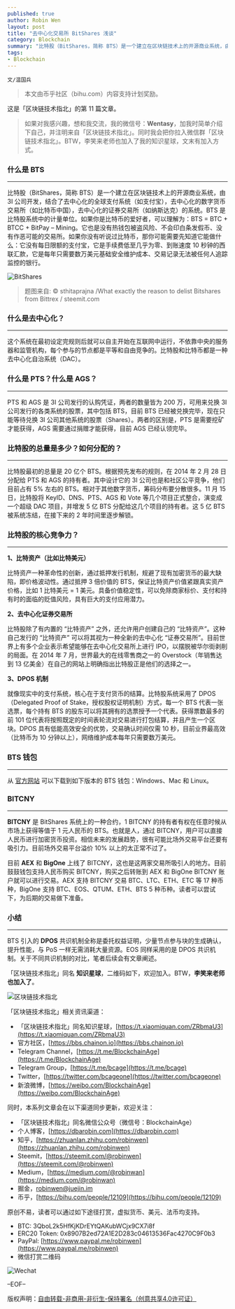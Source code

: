 ```yaml
---
published: true
author: Robin Wen
layout: post
title: "去中心化交易所 BitShares 浅谈"
category: Blockchain
summary: "比特股（BitShares，简称 BTS）是一个建立在区块链技术上的开源商业系统，由 3I 公司开发，结合了去中心化的全球支付系统（如支付宝），去中心化的数字货币交易所（如比特币中国），去中心化的证券交易所（如纳斯达克）的系统。BTS 是比特股系统中的计量单位。如果你是比特币的爱好者，可以理解为：BTS = BTC + BTCC + BitPay – Mining。它也是没有热钱包被盗风险、不会印白条发假币、没有作恶可能的交易所。如果你没有听说过比特币，那你可能需要先知道它能做什么：它没有每日限额的支付宝，它是手续费低至几乎为零、到账速度 10 秒钟的西联汇款，它是每年只需要数万美元基础安全维护成本、交易记录无法被任何人追踪监控的银行。"
tags:
- Blockchain
---
```


`文/温国兵`

> 本文由币乎社区（bihu.com）内容支持计划奖励。

这是「区块链技术指北」的第 11 篇文章。

> 如果对我感兴趣，想和我交流，我的微信号：**Wentasy**，加我时简单介绍下自己，并注明来自「区块链技术指北」。同时我会把你拉入微信群「区块链技术指北」。BTW，李笑来老师也加入了我的知识星球，文末有加入方式。

### 什么是 BTS
***

比特股（BitShares，简称 BTS）是一个建立在区块链技术上的开源商业系统，由 3I 公司开发，结合了去中心化的全球支付系统（如支付宝），去中心化的数字货币交易所（如比特币中国），去中心化的证券交易所（如纳斯达克）的系统。BTS 是比特股系统中的计量单位。如果你是比特币的爱好者，可以理解为：BTS = BTC + BTCC + BitPay – Mining。它也是没有热钱包被盗风险、不会印白条发假币、没有作恶可能的交易所。如果你没有听说过比特币，那你可能需要先知道它能做什么：它没有每日限额的支付宝，它是手续费低至几乎为零、到账速度 10 秒钟的西联汇款，它是每年只需要数万美元基础安全维护成本、交易记录无法被任何人追踪监控的银行。

![BitShares](https://i.imgur.com/fxHNOkG.jpg)

> 题图来自: © sthitaprajna /What exactly the reason to delist Bitshares from Bittrex / steemit.com

### 什么是去中心化？
***

这个系统在最初设定完规则后就可以自主开始在互联网中运行，不依靠中央的服务器和监管机构，每个参与的节点都是平等和自由竞争的。比特股和比特币都是一种去中心化自治系统（DAC）。

### 什么是 PTS？什么是 AGS？
***

PTS 和 AGS 是 3I 公司发行的认购凭证，两者的数量皆为 200 万，可用来兑换 3I 公司发行的各类系统的股票，其中包括 BTS，目前 BTS 已经被兑换完毕，现在只能等待兑换 3I 公司其他系统的股票（Shares）。两者的区别是，PTS 是需要挖矿才能获得，AGS 需要通过捐赠才能获得，目前 AGS 已经认领完毕。

### 比特股的总量是多少？如何分配的？
***

比特股最初的总量是 20 亿个 BTS。根据预先发布的规则，在 2014 年 2 月 28 日分配给 PTS 和 AGS 的持有者。其中设计它的 3I 公司也是和社区公平竞争，他们目前占有 5% 左右的 BTS。相对于其他数字货币，筹码分布要分散很多。11 月 15 日，比特股将 KeyID、DNS、PTS、AGS 和 Vote 等几个项目正式整合，演变成一个超级 DAC 项目，并增发 5 亿 BTS 分配给这几个项目的持有者。这 5 亿 BTS 被系统冻结，在接下来的 2 年时间里逐步解锁。

### 比特股的核心竞争力？
***

**1、比特资产（比如比特美元）**

比特资产一种革命性的创新，通过抵押发行机制，规避了现有加密货币的最大缺陷，即价格波动性。通过抵押 3 倍价值的 BTS，保证比特资产价值紧跟真实资产价格，比如 1 比特美元 = 1 美元。具备价值稳定性，可以免除商家标价、支付和持有时的面临的贬值风险，具有巨大的支付应用潜力。

**2、去中心化证券交易所**

比特股除了有内置的 “比特资产” 之外，还允许用户创建自己的 “比特资产”。这种自己发行的 “比特资产” 可以将其视为一种全新的去中心化 “证券交易所”。目前世界上有多个企业表示希望能够在去中心化交易所上进行 IPO，以摆脱被华尔街剥削的局面。在 2014 年 7 月，世界最大的在线零售商之一的 Overstock（年销售达到 13 亿美金）在自己的网站上明确指出比特股正是他们的选择之一。

**3、DPOS 机制**

就像现实中的支付系统，核心在于支付货币的结算。比特股系统采用了 DPOS（Delegated Proof of Stake，授权股权证明机制）方式，每一个 BTS 代表一张选票，每个持有 BTS 的股东可以将其拥有的选票授予一个代表。获得票数最多的前 101 位代表将按照既定的时间表轮流对交易进行打包结算，并且产生一个区块。DPOS 具有低能高效安全的优势，交易确认时间仅需 10 秒，目前业界最高效（比特币为 10 分钟以上），网络维护成本每年只需要数万美元。

### BTS 钱包
***

从 [官方网站](https://bitshares.org/download/) 可以下载到如下版本的 BTS 钱包：Windows、Mac 和 Linux。

### BITCNY
***

**BITCNY** 是 BitShares 系统上的一种合约，1 BITCNY 的持有者有权在任意时候从市场上获得等值于 1 元人民币的 BTS。也就是人，通过 BITCNY，用户可以直接人民币进行加密货币投资。相信未来的发展趋势，很有可能比场外交易平台还要有吸引力。目前场外交易平台溢价 10% 以上的太正常不过了。

目前 **AEX** 和 **BigOne** 上线了 BITCNY，这也是这两家交易所吸引人的地方。目前鼓鼓钱包支持人民币购买 BITCNY，购买之后转账到 AEX 和 BigOne BITCNY 账户就可以进行交易。AEX 支持 BITCNY 交易 BTC、LTC、ETH、ETC 等 17 种币种，BigOne 支持 BTC、EOS、QTUM、ETH、BTS 5 种币种。读者可以尝试下，为后期的交易做下准备。

### 小结
***

BTS 引入的 **DPOS** 共识机制全称是委托权益证明，少量节点参与块的生成确认，提升性能，与 PoS 一样无需消耗大量资源。EOS 同样采用的是 DPOS 共识机制。关于不同共识机制的对比，笔者后续会有文章阐述。

「区块链技术指北」同名 **知识星球**，二维码如下，欢迎加入。BTW，**李笑来老师也加入了**。

![区块链技术指北](https://i.imgur.com/pQxlDqF.jpg)

「区块链技术指北」相关资讯渠道：

* 「区块链技术指北」同名知识星球，[https://t.xiaomiquan.com/ZRbmaU3](https://t.xiaomiquan.com/ZRbmaU3)
* 官方社区，[https://bbs.chainon.io](https://bbs.chainon.io)
* Telegram Channel，[https://t.me/BlockchainAge](https://t.me/BlockchainAge)
* Telegram Group，[https://t.me/bcage](https://t.me/bcage)
* Twitter，[https://twitter.com/bcageone](https://twitter.com/bcageone)
* 新浪微博，[https://weibo.com/BlockchainAge](https://weibo.com/BlockchainAge)

同时，本系列文章会在以下渠道同步更新，欢迎关注：

* 「区块链技术指北」同名微信公众号（微信号：BlockchainAge）
* 个人博客，[https://dbarobin.com](https://dbarobin.com)
* 知乎，[https://zhuanlan.zhihu.com/robinwen](https://zhuanlan.zhihu.com/robinwen)
* Steemit，[https://steemit.com/@robinwen](https://steemit.com/@robinwen)
* Medium，[https://medium.com/@robinwan](https://medium.com/@robinwan)
* 掘金，[robinwen@juejin.im](https://juejin.im/user/5673ccae60b2260ee435f89a/posts)
* 币乎，[https://bihu.com/people/12109](https://bihu.com/people/12109)

原创不易，读者可以通过如下途径打赏，虚拟货币、美元、法币均支持。

* BTC: 3QboL2k5HfKjKDrEYtQAKubWCjx9CX7i8f
* ERC20 Token: 0x8907B2ed72A1E2D283c04613536Fac4270C9F0b3
* PayPal: [https://www.paypal.me/robinwen](https://www.paypal.me/robinwen)
* 微信打赏二维码

![Wechat](https://i.imgur.com/SzoNl5b.jpg)

–EOF–

版权声明：[自由转载-非商用-非衍生-保持署名（创意共享4.0许可证）](http://creativecommons.org/licenses/by-nc-nd/4.0/deed.zh)
